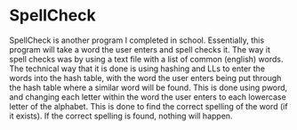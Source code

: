 # SpellCheck
SpellCheck is another program I completed in school. Essentially, this program will take a word the user enters and spell checks it. The way it spell checks was by using a text file with a list of common (english) words. The technical way that it is done is using hashing and LLs to enter the words into the hash table, with the word the user enters being put through the hash table where a similar word will be found. This is done using pword, and changing each letter within the word the user enters to each lowercase letter of the alphabet. This is done to find the correct spelling of the word (if it exists). If the correct spelling is found, nothing will happen. 
